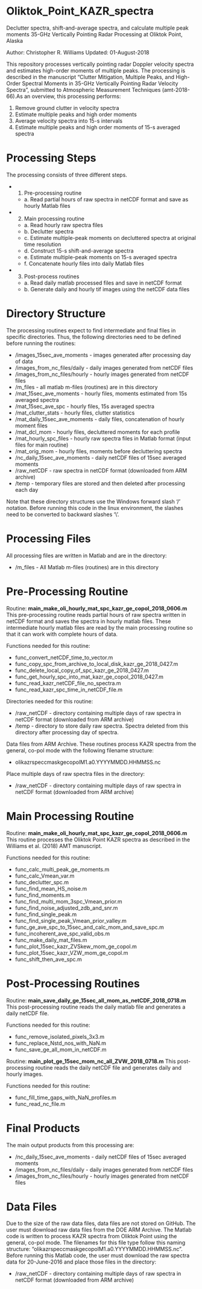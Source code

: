 # Oliktok_Point_KAZR_spectra
Declutter spectra, shift-and-average spectra, and calculate multiple peak moments
35-GHz Vertically Pointing Radar Processing at Oliktok Point, Alaska 

Author: 	Christopher R. Williams
Updated: 	01-August-2018

This repository processes vertically pointing radar Doppler velocity spectra and estimates high-order moments of multiple peaks. The processing is described in the manuscript “Clutter Mitigation, Multiple Peaks, and High-Order Spectral Moments in 35-GHz Vertically Pointing Radar Velocity Spectra”, submitted to Atmospheric Measurement Techniques (amt-2018-66).As an overview, this processing performs:
  1.	Remove ground clutter in velocity spectra
  2.	Estimate multiple peaks and high order moments
  3.	Average velocity spectra into 15-s intervals
  4.	Estimate multiple peaks and high order moments of 15-s averaged spectra 
  
# Processing Steps
The processing consists of three different steps.
- 1. Pre-processing routine
  - a. Read partial hours of raw spectra in netCDF format and save as hourly Matlab files
- 2. Main processing routine 
  - a. Read hourly raw spectra files
  - b. Declutter spectra
  - c. Estimate multiple-peak moments on decluttered spectra at original time resolution
  - d. Construct 15-s shift-and-average spectra
  - e. Estimate multiple-peak moments on 15-s averaged spectra
  - f. Concatenate hourly files into daily Matlab files
- 3. Post-process routines
  - a. Read daily matlab processed files and save in netCDF format
  - b. Generate daily and hourly tif images using the netCDF data files

# Directory Structure

The processing routines expect to find intermediate and final files in specific directories. Thus, the following directories need to be defined before running the routines: 

- /images_15sec_ave_moments 	- images generated after processing day of data
- /images_from_nc_files/daily 	- daily images generated from netCDF files
- /images_from_nc_files/hourly	- hourly images generated from netCDF files
- /m_files 			- all matlab m-files (routines) are in this directory
- /mat_15sec_ave_moments  	- hourly files, moments estimated from 15s averaged spectra
- /mat_15sec_ave_spc 		- hourly files, 15s averaged spectra
- /mat_clutter_stats 		- hourly files, clutter statistics
- /mat_daily_15sec_ave_moments 	- daily files, concatenation of hourly moment files
- /mat_dcl_mom 		- hourly files, decluttered moments for each profile
- /mat_hourly_spc_files 	- hourly raw spectra files in Matlab format (input files for main routine)
- /mat_orig_mom 		- hourly files, moments before decluttering spectra
- /nc_daily_15sec_ave_moments 	- daily netCDF files of 15sec averaged moments
- /raw_netCDF 		- raw spectra in netCDF format (downloaded from ARM archive)
- /temp	- temporary files are stored and then deleted after processing each day

Note that these directory structures use the Windows forward slash ‘/’ notation. Before running this code in the linux environment, the slashes need to be converted to backward slashes ‘\’.

# Processing Files

All processing files are written in Matlab and are in the directory:
- /m_files 			- All Matlab m-files (routines) are in this directory

# Pre-Processing Routine

Routine: **main_make_oli_hourly_mat_spc_kazr_ge_copol_2018_0606.m**
This pre-processing routine reads partial hours of raw spectra written in netCDF format and saves the spectra in hourly matlab files. These intermediate hourly matlab files are read by the main processing routine so that it can work with complete hours of data. 

Functions needed for this routine:
- func_convert_netCDF_time_to_vector.m
- func_copy_spc_from_archive_to_local_disk_kazr_ge_2018_0427.m
- func_delete_local_copy_of_spc_kazr_ge_2018_0427.m
- func_get_hourly_spc_into_mat_kazr_ge_copol_2018_0427.m
- func_read_kazr_netCDF_file_no_spectra.m
- func_read_kazr_spc_time_in_netCDF_file.m

Directories needed for this routine:
- /raw_netCDF 	- directory containing multiple days of raw spectra in netCDF format (downloaded from ARM archive)
- /temp	- directory to store daily raw spectra. Spectra deleted from this directory after processing day of spectra.

Data files from ARM Archive. These routines process KAZR spectra from the general, co-pol mode with the following filename structure:
- olikazrspeccmaskgecopolM1.a0.YYYYMMDD.HHMMSS.nc

Place multiple days of raw spectra files in the directory:
- /raw_netCDF 	- directory containing multiple days of raw spectra in netCDF format (downloaded from ARM archive)

# Main Processing Routine

Routine: **main_make_oli_hourly_mat_spc_kazr_ge_copol_2018_0606.m**
This routine processes the Oliktok Point KAZR spectra as described in the Williams et al. (2018) AMT manuscript.

Functions needed for this routine:
- func_calc_multi_peak_ge_moments.m
- func_calc_Vmean_var.m
- func_declutter_spc.m 	
- func_find_mean_HS_noise.m
- func_find_moments.m
- func_find_multi_mom_3spc_Vmean_prior.m
- func_find_noise_adjusted_zdb_and_snr.m
- func_find_single_peak.m
- func_find_single_peak_Vmean_prior_valley.m
- func_ge_ave_spc_to_15sec_and_calc_mom_and_save_spc.m
- func_incoherent_ave_spc_valid_obs.m
- func_make_daily_mat_files.m
- func_plot_15sec_kazr_ZVSkew_mom_ge_copol.m
- func_plot_15sec_kazr_VZW_mom_ge_copol.m
- func_shift_then_ave_spc.m

# Post-Processing Routines

Routine: **main_save_daily_ge_15sec_all_mom_as_netCDF_2018_0718.m**
This post-processing routine reads the daily matlab file and generates a daily netCDF file.

Functions needed for this routine:
- func_remove_isolated_pixels_3x3.m
- func_replace_Nstd_nos_with_NaN.m
- func_save_ge_all_mom_in_netCDF.m

Routine: **main_plot_ge_15sec_mom_nc_all_ZVW_2018_0718.m**
This post-processing routine reads the daily netCDF file and generates daily and hourly images. 

Functions needed for this routine:
- func_fill_time_gaps_with_NaN_profiles.m
- func_read_nc_file.m

# Final Products
The main output products from this processing are:
- /nc_daily_15sec_ave_moments 	- daily netCDF files of 15sec averaged moments
- /images_from_nc_files/daily 		- daily images generated from netCDF files
- /images_from_nc_files/hourly		- hourly images generated from netCDF files

# Data Files
Due to the size of the raw data files, data files are not stored on GitHub. The user must download raw data files from the DOE ARM Archive. The Matlab code is written to process KAZR spectra from Oliktok Point using the general, co-pol mode. The filenames for this file type follow this naming structure: “olikazrspeccmaskgecopolM1.a0.YYYYMMDD.HHMMSS.nc”.
Before running this Matlab code, the user must download the raw spectra data for 20-June-2016 and place those files in the directory:
- /raw_netCDF 	- directory containing multiple days of raw spectra in netCDF format (downloaded from ARM archive)
